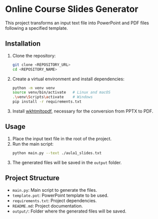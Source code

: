 # Online Course Slides Generator

This project transforms an input text file into PowerPoint and PDF files following a specified template.

## Installation

1. Clone the repository:
    ```sh
    git clone <REPOSITORY_URL>
    cd <REPOSITORY_NAME>
    ```

2. Create a virtual environment and install dependencies:
    ```sh
    python -m venv venv
    source venv/bin/activate   # Linux and macOS
    .\venv\Scripts\activate    # Windows
    pip install -r requirements.txt
    ```

3. Install [wkhtmltopdf](https://wkhtmltopdf.org/downloads.html), necessary for the conversion from PPTX to PDF.

## Usage

1. Place the input text file in the root of the project.
2. Run the main script:
    ```sh
    python main.py --text ./aula1_slides.txt
    ```
3. The generated files will be saved in the `output` folder.

## Project Structure

- `main.py`: Main script to generate the files.
- `template.pot`: PowerPoint template to be used.
- `requirements.txt`: Project dependencies.
- `README.md`: Project documentation.
- `output/`: Folder where the generated files will be saved.
